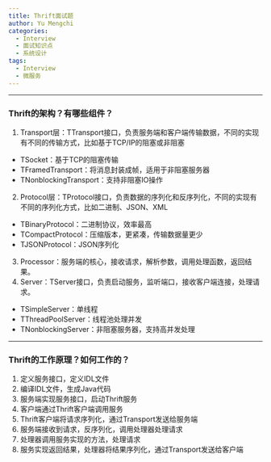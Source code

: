 ```yaml
---
title: Thrift面试题
author: Yu Mengchi
categories:
  - Interview 
  - 面试知识点
  - 系统设计
tags:
  - Interview
  - 微服务
---
```


---
### Thrift的架构？有哪些组件？

1. Transport层：TTransport接口，负责服务端和客户端传输数据，不同的实现有不同的传输方式，比如基于TCP/IP的阻塞或非阻塞
 - TSocket：基于TCP的阻塞传输
 - TFramedTransport：将消息封装成帧，适用于非阻塞服务器
 - TNonblockingTransport：支持非阻塞IO操作
2. Protocol层：TProtocol接口，负责数据的序列化和反序列化，不同的实现有不同的序列化方式，比如二进制、JSON、XML
 - TBinaryProtocol：二进制协议，效率最高
 - TCompactProtocol：压缩版本，更紧凑，传输数据量更少
 - TJSONProtocol：JSON序列化
3. Processor：服务端的核心，接收请求，解析参数，调用处理函数，返回结果。
4. Server：TServer接口，负责启动服务，监听端口，接收客户端连接，处理请求。
 - TSimpleServer：单线程
 - TThreadPoolServer：线程池处理并发
 - TNonblockingServer：非阻塞服务器，支持高并发处理

---
### Thrift的工作原理？如何工作的？
1. 定义服务接口，定义IDL文件
2. 编译IDL文件，生成Java代码
3. 服务端实现服务接口，启动Thrift服务
4. 客户端通过Thrift客户端调用服务
5. Thrift客户端将请求序列化，通过Transport发送给服务端
6. 服务端接收到请求，反序列化，调用处理器处理请求
7. 处理器调用服务实现的方法，处理请求
8. 服务实现返回结果，处理器将结果序列化，通过Transport发送给客户端


